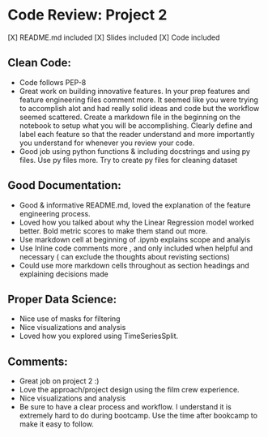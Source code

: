 # Code Review: Project 2



[X] README.md included
[X] Slides included
[X] Code included

## Clean Code:

- Code follows PEP-8
- Great work on building innovative features. In your prep features and feature engineering files comment more. It seemed like you were trying to accomplish alot 
  and had really solid ideas and code but the workflow seemed scattered. Create a markdown file in the beginning on the notebook to setup what you will be accomplishing. 
  Clearly define and label each feature so that the reader understand and more importantly you understand for whenever you review your code. 
- Good job using python functions & including docstrings and using py files. Use py files more. Try to create py files for cleaning dataset 

## Good Documentation:

- Good & informative README.md, loved the explanation of the feature engineering process. 
- Loved how you talked about why the Linear Regression model worked better. Bold metric scores to make them stand out more. 
- Use markdown cell at beginning of .ipynb explains scope and analyis
- Use Inline code comments more , and only included when helpful and necessary ( can exclude the thoughts about revisting sections)
- Could use more markdown cells throughout as section headings and explaining decisions made

## Proper Data Science:

- Nice use of masks for filtering
- Nice visualizations and analysis
- Loved how you explored using TimeSeriesSplit.


## Comments:

- Great job on project 2 :)
- Love the approach/project design using the film crew experience.
- Nice visualizations and analysis
- Be sure to have a clear process and workflow. I understand it is extremely hard to do during bootcamp. Use the time after bookcamp to make it easy to follow. 
